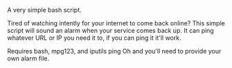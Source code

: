 A very simple bash script.

Tired of watching intently for your internet to come back online? This simple script will sound an alarm when your service comes back up.
It can ping whatever URL or IP you need it to, if you can ping it it'll work.

Requires bash, mpg123, and iputils ping 
Oh and you'll need to provide your own alarm file.
